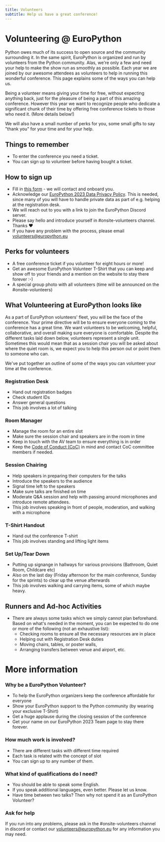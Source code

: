 ```yaml
---
title: Volunteers
subtitle: Help us have a great conference!
---
```


# Volunteering @ EuroPython

Python owes much of its success to open source and the community surrounding it. In the same spirit, EuroPython is organized and run by volunteers from the Python community. Alas, we're only a few and need your help to make the show run as smoothly as possible. Each year we are joined by our awesome attendees as volunteers to help in running this wonderful conference. This page explains some of the ways you can help us.

Being a volunteer means giving your time for free, without expecting anything back, just for the pleasure of being a part of this amazing conference. However this year we want to recognize people who dedicate a significant chunk of their time by offering free conference tickets to those who need it. (More details below!)

We will also have a small number of perks for you, some small gifts to say "thank you" for your time and for your help.


## Things to remember
  - To enter the conference you need a ticket.
  - You can sign up to volunteer before having bought a ticket.

## How to sign up
  - Fill in [this form](https://forms.gle/mokwmiYM2hhXbPEF6) - we will contact and onboard you. 
  - Acknowledge our [EuroPython 2023 Data Privacy Policy](https://docs.google.com/forms/d/e/1FAIpQLSdNTLsFn-YKD4l6icY4NEhmVG5JRyawm-QcvZUQ9HSylEXldw/viewform). This is needed, since many of you will have to handle private data as part of e.g. helping at the registration desk.
  - We will reach out to you with a link to join the EuroPython Discord server.
  - Please say hello and introduce yourself in #onsite-volunteers channel. Thanks ❤️
  - If you have any problem with the process, please email volunteers@europython.eu

## Perks for volunteers

  - A free conference ticket if you volunteer for eight hours or more!
  - Get an awesome EuroPython Volunteer T-Shirt that you can keep and show off to your friends and a mention on the website to stay there forever :-)
  - A special group photo with all volunteers (time will be announced on the #onsite-volunteers)


## What Volunteering at EuroPython looks like

As a part of EuroPython volunteers' fleet, you will be the face of the conference. Your prime directive will be to ensure everyone coming to the conference has a great time. We want volunteers to be welcoming, helpful, collaborative, and overall making sure everyone is comfortable. Despite the different tasks laid down below, volunteers represent a single unit. Sometimes this would mean that as a session chair you will be asked about where the quiet room is, we expect you to help this person out or point them to someone who can. 

We've put together an outline of some of the ways you can volunteer your time at the conference. 

### Registration Desk
  - Hand out registration badges
  - Check student IDs
  - Answer general questions
  - This job involves a lot of talking

### Room Manager
  - Manage the room for an entire slot
  - Make sure the session chair and speakers are in the room in time
  - Keep in touch with the AV team to ensure everything is in order
  - Keep the [Code of Conduct (CoC)](https://www.europython-society.org/coc/) in mind and contact CoC committee members if needed.

### Session Chairing
  - Help speakers in preparing their computers for the talks
  - Introduce the speakers to the audience
  - Signal time left to the speakers
  - Make sure talks are finished on time
  - Moderate Q&A session and help with passing around microphones and introduce remote attendees.
  - This job involves speaking in front of people, moderation, and walking with a microphone

### T-Shirt Handout
  - Hand out the conference T-shirt
  - This job involves standing and lifting light items

### Set Up/Tear Down
  - Putting up signange in hallways for various provisions (Bathroom, Quiet Room, Childcare etc)
  - Also on the last day (Friday afternoon for the main conference, Sunday for the sprints) to clear up the venue afterwards
  - This job involves walking and carrying items, some of which maybe heavy.

## Runners and Ad-hoc Activities

  - There are always some tasks which we simply cannot plan beforehand. Based on what's needed in the moment, you can be expected to do one or more of the following (not an exhaustive list):
    * Checking rooms to ensure all the necessary resources are in place
    * Helping out with Registration Desk duties
    * Moving chairs, tables, or poster walls,
    * Arranging transfers between venue and airport, etc.


# More information

### Why be a EuroPython Volunteer?
  - To help the EuroPython organizers keep the conference affordable for everyone
  - Show your EuroPython support to the Python community (by wearing your exclusive T-Shirt)
  - Get a huge applause during the closing session of the conference
  - Get your name on our EuroPython 2023 Team page to stay there forever.

### How much work is involved?
  - There are different tasks with different time required
  - Each task is related with the concept of slot
  - You can sign up to any number of them.

### What kind of qualifications do I need?

  - You should be able to speak some English.
  - If you speak additional languages, even better. Please let us know.
  - Have time between two talks? Then why not spend it as an EuroPython Volunteer?

### Ask for help

If you run into any problems, please ask in the #onsite-volunteers channel in discord or contact our volunteers@europython.eu for any information you may need.
